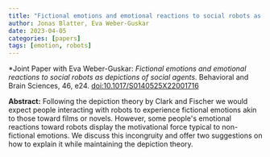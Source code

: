 ```yaml
---
title: "Fictional emotions and emotional reactions to social robots as depictions of social agents"
author: Jonas Blatter, Eva Weber-Guskar
date: 2023-04-05
categories: [papers]
tags: [emotion, robots]
---
```


*Joint Paper with Eva Weber-Guskar: *Fictional emotions and emotional reactions to social robots as depictions of social agents*. Behavioral and Brain Sciences, 46, e24. [doi:10.1017/S0140525X22001716](https://doi.org/10.1017/S0140525X22001716)

**Abstract:**
Following the depiction theory by Clark and Fischer we would expect people interacting with robots to experience fictional emotions akin to those toward films or novels. However, some people's emotional reactions toward robots display the motivational force typical to non-fictional emotions. We discuss this incongruity and offer two suggestions on how to explain it while maintaining the depiction theory.

